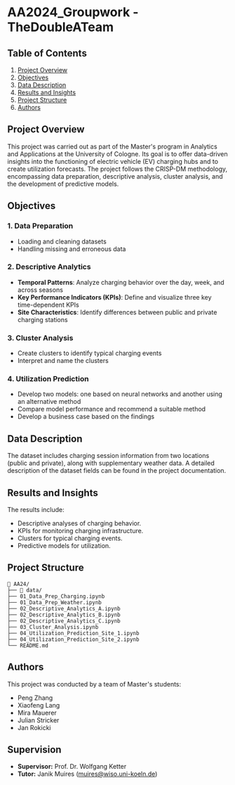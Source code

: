 # AA2024_Groupwork - TheDoubleATeam

## Table of Contents
1. [Project Overview](#project-overview)
2. [Objectives](#objectives)
3. [Data Description](#data-description)
4. [Results and Insights](#results-and-insights)
5. [Project Structure](#project-structure)
6. [Authors](#authors)

## Project Overview
This project was carried out as part of the Master's program in Analytics and Applications at the University of Cologne. Its goal is to offer data-driven insights into the functioning of electric vehicle (EV) charging hubs and to create utilization forecasts. The project follows the CRISP-DM methodology, encompassing data preparation, descriptive analysis, cluster analysis, and the development of predictive models.

## Objectives
### 1. Data Preparation
- Loading and cleaning datasets
- Handling missing and erroneous data

### 2. Descriptive Analytics
- **Temporal Patterns**: Analyze charging behavior over the day, week, and across seasons
- **Key Performance Indicators (KPIs)**: Define and visualize three key time-dependent KPIs
- **Site Characteristics**: Identify differences between public and private charging stations

### 3. Cluster Analysis
- Create clusters to identify typical charging events
- Interpret and name the clusters

### 4. Utilization Prediction
- Develop two models: one based on neural networks and another using an alternative method
- Compare model performance and recommend a suitable method
- Develop a business case based on the findings

## Data Description
The dataset includes charging session information from two locations (public and private), along with supplementary weather data. A detailed description of the dataset fields can be found in the project documentation.

## Results and Insights
The results include:
- Descriptive analyses of charging behavior.
- KPIs for monitoring charging infrastructure.
- Clusters for typical charging events.
- Predictive models for utilization.

## Project Structure
```
📂 AA24/
├── 📁 data/                
├── 01_Data_Prep_Charging.ipynb
├── 01_Data_Prep_Weather.ipynb  
├── 02_Descriptive_Analytics_A.ipynb             
├── 02_Descriptive_Analytics_B.ipynb   
├── 02_Descriptive_Analytics_C.ipynb   
├── 03_Cluster_Analysis.ipynb
├── 04_Utilization_Prediction_Site_1.ipynb            
├── 04_Utilization_Prediction_Site_2.ipynb       
└── README.md               
```


## Authors
This project was conducted by a team of Master's students:
- Peng Zhang
- Xiaofeng Lang
- Mira Mauerer
- Julian Stricker
- Jan Rokicki

## Supervision
- **Supervisor:** Prof. Dr. Wolfgang Ketter
- **Tutor:** Janik Muires (muires@wiso.uni-koeln.de)
